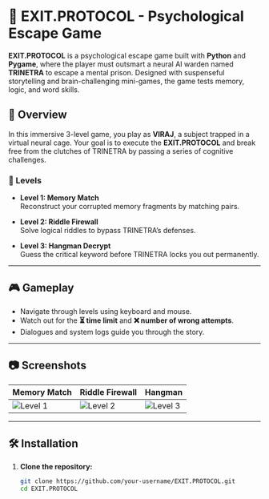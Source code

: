 # 🧠 EXIT.PROTOCOL - Psychological Escape Game

**EXIT.PROTOCOL** is a psychological escape game built with **Python** and **Pygame**, where the player must outsmart a neural AI warden named **TRINETRA** to escape a mental prison. Designed with suspenseful storytelling and brain-challenging mini-games, the game tests memory, logic, and word skills.

## 🚀 Overview

In this immersive 3-level game, you play as **VIRAJ**, a subject trapped in a virtual neural cage. Your goal is to execute the **EXIT.PROTOCOL** and break free from the clutches of TRINETRA by passing a series of cognitive challenges.

### 🧩 Levels
- **Level 1: Memory Match**  
  Reconstruct your corrupted memory fragments by matching pairs.

- **Level 2: Riddle Firewall**  
  Solve logical riddles to bypass TRINETRA’s defenses.

- **Level 3: Hangman Decrypt**  
  Guess the critical keyword before TRINETRA locks you out permanently.

---

## 🎮 Gameplay

- Navigate through levels using keyboard and mouse.
- Watch out for the **⏳ time limit** and **❌ number of wrong attempts**.
- Dialogues and system logs guide you through the story.

---

## 📷 Screenshots

| Memory Match | Riddle Firewall | Hangman |
|--------------|------------------|---------|
| ![Level 1](C:\Users\aditya\Pictures\Screenshots/level1.png) | ![Level 2](C:\Users\aditya\Pictures\Screenshots/level2.png) | ![Level 3](C:\Users\aditya\Pictures\Screenshots/level3.png) |

---

## 🛠️ Installation

1. **Clone the repository:**
   ```bash
   git clone https://github.com/your-username/EXIT.PROTOCOL.git
   cd EXIT.PROTOCOL
